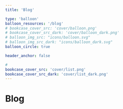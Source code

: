 ```yaml
---
title: 'Blog'

type: 'balloon' 
balloon_resources: '/blog'
# bookcase_cover_src: 'cover/balloon.png'
# bookcase_cover_src_dark: 'cover/balloon_dark.png'
# balloon_img_src: "icons/balloon.svg"
# balloon_img_src_dark: "icons/balloon_dark.svg"
balloon_circle: true

header_anchor: false

#
bookcase_cover_src: 'cover/list.png'
bookcase_cover_src_dark: 'cover/list_dark.png'
---
```


# Blog